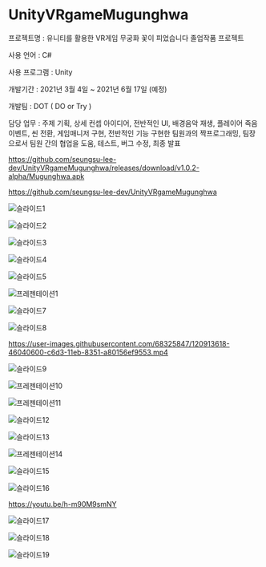 # UnityVRgameMugunghwa

프로젝트명 : ﻿유니티를 활용한 VR게임 무궁화 꽃이 피었습니다 졸업작품 프로젝트

사용 언어 : C#

사용 프로그램 : Unity

개발기간 : 2021년 3월 4일 ~ 2021년 6월 17일 (예정)

개발팀 : DOT ( DO or Try )

담당 업무 : 주제 기획, 상세 컨셉 아이디어, 전반적인 UI, 배경음악 재생, 플레이어 죽음이벤트, 씬 전환, 게임매니저 구현, 전반적인 기능 구현한 팀원과의 짝프로그래밍, 팀장으로서 팀원 간의 협업을 도움, 테스트, 버그 수정, 최종 발표

https://github.com/seungsu-lee-dev/UnityVRgameMugunghwa/releases/download/v1.0.2-alpha/Mugunghwa.apk

https://github.com/seungsu-lee-dev/UnityVRgameMugunghwa

![슬라이드1](https://user-images.githubusercontent.com/68325847/120886616-db4ac000-c629-11eb-97ca-7fa638003ae4.PNG)

![슬라이드2](https://user-images.githubusercontent.com/68325847/120886646-f74e6180-c629-11eb-84f1-abde4a004a27.PNG)

![슬라이드3](https://user-images.githubusercontent.com/68325847/120886649-fae1e880-c629-11eb-9fd9-301beba6b802.PNG)

![슬라이드4](https://user-images.githubusercontent.com/68325847/120886650-fcabac00-c629-11eb-9f30-165c12fb9c03.PNG)

![슬라이드5](https://user-images.githubusercontent.com/68325847/120886651-fddcd900-c629-11eb-9821-431e0ab8752b.PNG)

![프레젠테이션1](https://user-images.githubusercontent.com/68325847/120887729-8ca02480-c62f-11eb-8b95-47085e03afb0.gif)

![슬라이드7](https://user-images.githubusercontent.com/68325847/120886655-003f3300-c62a-11eb-8f48-096416fdcc9f.PNG)

![슬라이드8](https://user-images.githubusercontent.com/68325847/120886656-0208f680-c62a-11eb-8baa-d51da47ea531.PNG)

https://user-images.githubusercontent.com/68325847/120913618-46040600-c6d3-11eb-8351-a80156ef9553.mp4

![슬라이드9](https://user-images.githubusercontent.com/68325847/120886658-033a2380-c62a-11eb-941f-e34b73107890.PNG)

![프레젠테이션10](https://user-images.githubusercontent.com/68325847/120887751-a6416c00-c62f-11eb-857a-a98914142938.gif)

![프레젠테이션11](https://user-images.githubusercontent.com/68325847/120887759-ae99a700-c62f-11eb-8f51-762636af16d5.gif)

![슬라이드12](https://user-images.githubusercontent.com/68325847/120886665-08976e00-c62a-11eb-95b5-e26ddafee731.PNG)

![슬라이드13](https://user-images.githubusercontent.com/68325847/120886664-08976e00-c62a-11eb-84c7-367c6ae3d61a.PNG)

![프레젠테이션14](https://user-images.githubusercontent.com/68325847/120887766-b5281e80-c62f-11eb-84b4-4ed760a43c42.gif)

![슬라이드15](https://user-images.githubusercontent.com/68325847/120886669-0a613180-c62a-11eb-8ba8-88457316c7bd.PNG)

![슬라이드16](https://user-images.githubusercontent.com/68325847/120886672-0b925e80-c62a-11eb-9d42-c2c3a9527d58.PNG)

https://youtu.be/h-m90M9smNY

![슬라이드17](https://user-images.githubusercontent.com/68325847/120886674-0cc38b80-c62a-11eb-9fcd-1e856749d4e0.PNG)

![슬라이드18](https://user-images.githubusercontent.com/68325847/120886676-0df4b880-c62a-11eb-8f7c-49e2abecbc9b.PNG)

![슬라이드19](https://user-images.githubusercontent.com/68325847/120886678-0f25e580-c62a-11eb-8c39-07e4458f8aa4.PNG)
